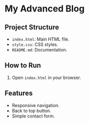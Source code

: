 # My Advanced Blog

## Project Structure
- `index.html`: Main HTML file.
- `style.css`: CSS styles.
- `README.md`: Documentation.

## How to Run
1. Open `index.html` in your browser.

## Features
- Responsive navigation.
- Back to top button.
- Simple contact form.
